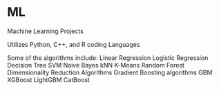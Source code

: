 # ML
Machine Learning Projects

Utilizes Python, C++, and R coding Languages

Some of the algorithms include:
    Linear Regression
    Logistic Regression
    Decision Tree
    SVM
    Naive Bayes
    kNN
    K-Means
    Random Forest
    Dimensionality Reduction Algorithms
    Gradient Boosting algorithms
        GBM
        XGBoost
        LightGBM
        CatBoost
